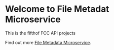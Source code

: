 Welcome to File Metadat Microservice
=========================

This is the fifthof FCC API projects

Find out more [File Metadata Microservice](https://www.freecodecamp.com/challenges/file-metadata-microservice).





